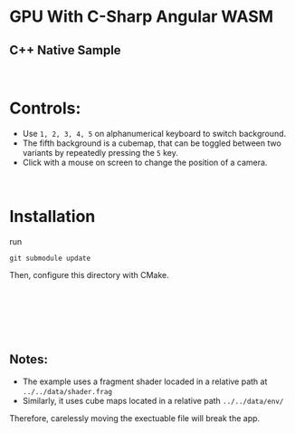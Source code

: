 # GPU With C-Sharp Angular WASM
## C++ Native Sample

<br>

# Controls:
 - Use `1, 2, 3, 4, 5` on alphanumerical keyboard to switch background.
 - The fifth background is a cubemap, that can be toggled between two variants by repeatedly pressing the `5` key.
 - Click with a mouse on screen to change the position of a camera.

<br>

# Installation
run 
```
git submodule update
```


Then, configure this directory with CMake.



<br><br><br><br><br>

Notes:
-------
- The example uses a fragment shader locaded in a relative path at `../../data/shader.frag`
- Similarly, it uses cube maps located in a relative path `../../data/env/`

Therefore, carelessly moving the exectuable file will break the app.
